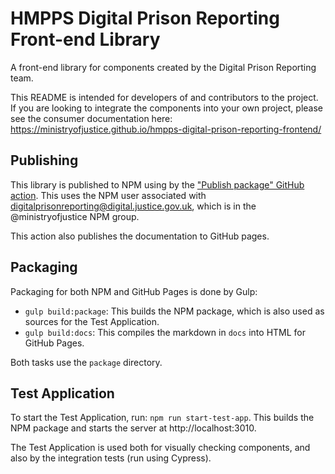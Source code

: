 # HMPPS Digital Prison Reporting Front-end Library

A front-end library for components created by the Digital Prison Reporting team.

This README is intended for developers of and contributors to the project. If you are looking to integrate the components into your own project, please see the consumer documentation here: https://ministryofjustice.github.io/hmpps-digital-prison-reporting-frontend/  

## Publishing

This library is published to NPM using by the ["Publish package" GitHub action](https://github.com/ministryofjustice/hmpps-digital-prison-reporting-frontend/actions/workflows/publish.yml). This uses the NPM user associated with digitalprisonreporting@digital.justice.gov.uk, which is in the @ministryofjustice NPM group.

This action also publishes the documentation to GitHub pages.

## Packaging

Packaging for both NPM and GitHub Pages is done by Gulp:

- `gulp build:package`: This builds the NPM package, which is also used as sources for the Test Application.
- `gulp build:docs`: This compiles the markdown in `docs` into HTML for GitHub Pages.

Both tasks use the `package` directory.

## Test Application

To start the Test Application, run: `npm run start-test-app`. This builds the NPM package and starts the server at http://localhost:3010.

The Test Application is used both for visually checking components, and also by the integration tests (run using Cypress).
